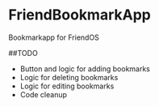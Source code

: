 # FriendBookmarkApp
Bookmarkapp for FriendOS


##TODO

 - Button and logic for adding bookmarks
 - Logic for deleting bookmarks
 - Logic for editing bookmarks
 - Code cleanup
